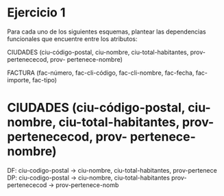 # Ejercicio 1
Para cada uno de los siguientes esquemas, plantear las dependencias funcionales
que encuentre entre los atributos: <br>

CIUDADES (ciu-código-postal, ciu-nombre, ciu-total-habitantes, prov-
pertenececod, prov- pertenece-nombre) <br>

FACTURA (fac-número, fac-cli-código, fac-cli-nombre, fac-fecha, fac-importe,
fac-tipo) <br>

# CIUDADES (ciu-código-postal, ciu-nombre, ciu-total-habitantes, prov-pertenececod, prov- pertenece-nombre)

DF: 
ciu-codigo-postal → ciu-nombre, ciu-total-habitantes, prov-pertenece
<br>
DP: 
ciu-codigo-postal → ciu-nombre, ciu-total-habitantes 
prov-pertenececod → prov-pertenece-nomb
<br>
